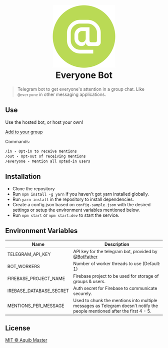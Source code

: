 <h1 align="center">
    <img src="everyone-bot-logo.png" alt="Everyone bot logo" width="200">
    <br>
    Everyone Bot
</h1>

> Telegram bot to get everyone's attention in a group chat. Like `@everyone` in other messaging applications.

## Use
Use the hosted bot, or host your own!

[Add to your group](https://telegram.me/everyonethebot)

Commands:
```
/in - Opt-in to receive mentions
/out - Opt-out of receiving mentions
/everyone - Mention all opted-in users
```

## Installation
* Clone the repository
* Run `npm install -g yarn` if you haven't got yarn installed globally.
* Run `yarn install` in the repository to install dependencies.
* Create a config.json based on `config-sample.json` with the desired settings or setup the environment variables mentioned below.
* Run `npm start` or `npm start:dev` to start the service.

## Environment Variables
| Name                    | Description                                                                                                              |
|-------------------------|--------------------------------------------------------------------------------------------------------------------------|
| TELEGRAM_API_KEY        | API key for the telegram bot, provided by [@BotFather](https://telegram.me/BotFather)                                    |
| BOT_WORKERS             | Number of worker threads to use (Default: 1)                                                                             |
| FIREBASE_PROJECT_NAME   | Firebase project to be used for storage of groups & users.                                                               |
| IREBASE_DATABASE_SECRET | Auth secret for Firebase to communicate securely.                                                                        |
| MENTIONS_PER_MESSAGE    | Used to chunk the mentions into multiple messages as Telegram doesn't notify the people mentioned after the first 4 - 5. |

## License
[MIT  &copy; Aquib Master](./LICENSE.md)
